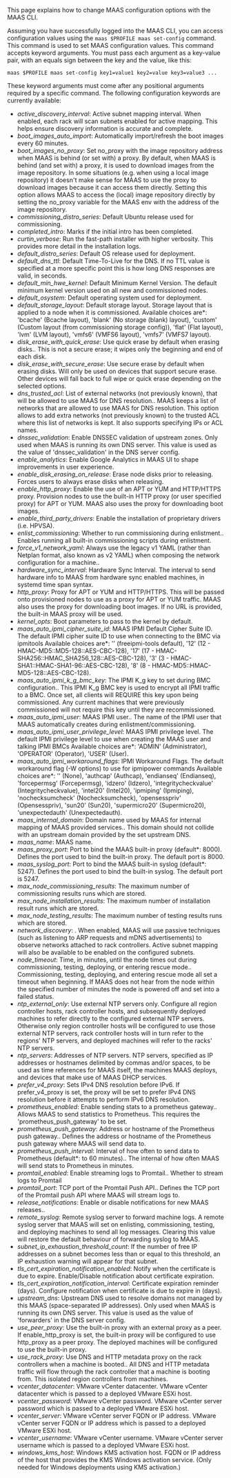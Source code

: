 This page explains how to change MAAS configuration options with the MAAS CLI.

Assuming you have successfully logged into the MAAS CLI, you can access configuration values using the `maas $PROFILE maas set-config` command. This command is used to set MAAS configuration values.  This command accepts keyword arguments. You must pass each argument as a key-value pair, with an equals sign between the key and the value, like this:

```nohighlight
maas $PROFILE maas set-config key1=value1 key2=value key3=value3 ...
```

These keyword arguments must come after any positional arguments required by a specific command. The following configuration keywords are currently available:

- *active_discovery_interval*: Active subnet mapping interval. When enabled, each rack will scan subnets enabled for active mapping. This helps ensure discovery information is accurate and complete.
- *boot_images_auto_import*: Automatically import/refresh the boot images every 60 minutes.
- *boot_images_no_proxy*: Set no_proxy with the image repository address when MAAS is behind (or set with) a proxy. By default, when MAAS is behind (and set with) a proxy, it is used to download images from the image repository. In some situations (e.g. when using a local image repository) it doesn't make sense for MAAS to use the proxy to download images because it can access them directly. Setting this option allows MAAS to access the (local) image repository directly by setting the no_proxy variable for the MAAS env with the address of the image repository.
- *commissioning_distro_series*: Default Ubuntu release used for commissioning.
- *completed_intro*: Marks if the initial intro has been completed.
- *curtin_verbose*: Run the fast-path installer with higher verbosity. This provides more detail in the installation logs.
- *default_distro_series*: Default OS release used for deployment.
- *default_dns_ttl*: Default Time-To-Live for the DNS.        If no TTL value is specified at a more specific point this is how long DNS responses are valid, in seconds.
- *default_min_hwe_kernel*: Default Minimum Kernel Version.        The default minimum kernel version used on all new and commissioned nodes.
- *default_osystem*: Default operating system used for deployment.
- *default_storage_layout*: Default storage layout.        Storage layout that is applied to a node when it is commissioned.       Available choices are*: 'bcache' (Bcache layout), 'blank' (No storage (blank) layout), 'custom' (Custom layout (from commissioning storage config)), 'flat' (Flat layout), 'lvm' (LVM layout), 'vmfs6' (VMFS6 layout), 'vmfs7' (VMFS7 layout).
- *disk_erase_with_quick_erase*: Use quick erase by default when erasing disks..        This is not a secure erase; it wipes only the beginning and end of each disk.
- *disk_erase_with_secure_erase*: Use secure erase by default when erasing disks.        Will only be used on devices that support secure erase. Other devices will fall back to full wipe or quick erase depending on the selected options.
- *dns_trusted_acl*: List of external networks (not previously known), that will be allowed to use MAAS for DNS resolution..        MAAS keeps a list of networks that are allowed to use MAAS for DNS resolution. This option allows to add extra networks (not previously known) to the trusted ACL where this list of networks is kept. It also supports specifying IPs or ACL names.
- *dnssec_validation*: Enable DNSSEC validation of upstream zones.        Only used when MAAS is running its own DNS server. This value is used as the value of 'dnssec_validation' in the DNS server config.
- *enable_analytics*: Enable Google Analytics in MAAS UI to shape improvements in user experience.
- *enable_disk_erasing_on_release*: Erase node disks prior to releasing.        Forces users to always erase disks when releasing.
- *enable_http_proxy*: Enable the use of an APT or YUM and HTTP/HTTPS proxy.        Provision nodes to use the built-in HTTP proxy (or user specified proxy) for APT or YUM. MAAS also uses the proxy for downloading boot images.
- *enable_third_party_drivers*: Enable the installation of proprietary drivers (i.e. HPVSA).
- *enlist_commissioning*: Whether to run commissioning during enlistment..        Enables running all built-in commissioning scripts during enlistment.
- *force_v1_network_yaml*: Always use the legacy v1 YAML (rather than Netplan format, also known as v2 YAML) when composing the network configuration for a machine..
- *hardware_sync_interval*: Hardware Sync Interval.        The interval to send hardware info to MAAS from hardware sync enabled machines, in systemd time span syntax.
- *http_proxy*: Proxy for APT or YUM and HTTP/HTTPS.        This will be passed onto provisioned nodes to use as a proxy for APT or YUM traffic. MAAS also uses the proxy for downloading boot images. If no URL is provided, the built-in MAAS proxy will be used.
- *kernel_opts*: Boot parameters to pass to the kernel by default.
- *maas_auto_ipmi_cipher_suite_id*: MAAS IPMI Default Cipher Suite ID.        The default IPMI cipher suite ID to use when connecting to the BMC via ipmitools        Available choices are*: '' (freeipmi-tools default), '12' (12 - HMAC-MD5::MD5-128::AES-CBC-128), '17' (17 - HMAC-SHA256::HMAC_SHA256_128::AES-CBC-128), '3' (3 - HMAC-SHA1::HMAC-SHA1-96::AES-CBC-128), '8' (8 - HMAC-MD5::HMAC-MD5-128::AES-CBC-128).
- *maas_auto_ipmi_k_g_bmc_key*: The IPMI K_g key to set during BMC configuration..        This IPMI K_g BMC key is used to encrypt all IPMI traffic to a BMC. Once set, all clients will REQUIRE this key upon being commissioned. Any current machines that were previously commissioned will not require this key until they are recommissioned.
- *maas_auto_ipmi_user*: MAAS IPMI user..        The name of the IPMI user that MAAS automatically creates during enlistment/commissioning.
- *maas_auto_ipmi_user_privilege_level*: MAAS IPMI privilege level.        The default IPMI privilege level to use when creating the MAAS user and talking IPMI BMCs        Available choices are*: 'ADMIN' (Administrator), 'OPERATOR' (Operator), 'USER' (User).
- *maas_auto_ipmi_workaround_flags*: IPMI Workaround Flags.        The default workaround flag (-W options) to use for ipmipower commands        Available choices are*: '' (None), 'authcap' (Authcap), 'endianseq' (Endianseq), 'forcepermsg' (Forcepermsg), 'idzero' (Idzero), 'integritycheckvalue' (Integritycheckvalue), 'intel20' (Intel20), 'ipmiping' (Ipmiping), 'nochecksumcheck' (Nochecksumcheck), 'opensesspriv' (Opensesspriv), 'sun20' (Sun20), 'supermicro20' (Supermicro20), 'unexpectedauth' (Unexpectedauth).
- *maas_internal_domain*: Domain name used by MAAS for internal mapping of MAAS provided services..        This domain should not collide with an upstream domain provided by the set upstream DNS.
- *maas_name*: MAAS name.
- *maas_proxy_port*: Port to bind the MAAS built-in proxy (default*: 8000).        Defines the port used to bind the built-in proxy. The default port is 8000.
- *maas_syslog_port*: Port to bind the MAAS built-in syslog (default*: 5247).        Defines the port used to bind the built-in syslog. The default port is 5247.
- *max_node_commissioning_results*: The maximum number of commissioning results runs which are stored.
- *max_node_installation_results*: The maximum number of installation result runs which are stored.
- *max_node_testing_results*: The maximum number of testing results runs which are stored.
- *network_discovery*: .        When enabled, MAAS will use passive techniques (such as listening to ARP requests and mDNS advertisements) to observe networks attached to rack controllers. Active subnet mapping will also be available to be enabled on the configured subnets.
- *node_timeout*: Time, in minutes, until the node times out during commissioning, testing, deploying, or entering rescue mode..        Commissioning, testing, deploying, and entering rescue mode all set a timeout when beginning. If MAAS does not hear from the node within the specified number of minutes the node is powered off and set into a failed status.
- *ntp_external_only*: Use external NTP servers only.        Configure all region controller hosts, rack controller hosts, and subsequently deployed machines to refer directly to the configured external NTP servers. Otherwise only region controller hosts will be configured to use those external NTP servers, rack controller hosts will in turn refer to the regions' NTP servers, and deployed machines will refer to the racks' NTP servers.
- *ntp_servers*: Addresses of NTP servers.        NTP servers, specified as IP addresses or hostnames delimited by commas and/or spaces, to be used as time references for MAAS itself, the machines MAAS deploys, and devices that make use of MAAS DHCP services.
- *prefer_v4_proxy*: Sets IPv4 DNS resolution before IPv6.        If prefer_v4_proxy is set, the proxy will be set to prefer IPv4 DNS resolution before it attempts to perform IPv6 DNS resolution.
- *prometheus_enabled*: Enable sending stats to a prometheus gateway..        Allows MAAS to send statistics to Prometheus. This requires the 'prometheus_push_gateway' to be set.
- *prometheus_push_gateway*: Address or hostname of the Prometheus push gateway..        Defines the address or hostname of the Prometheus push gateway where MAAS will send data to.
- *prometheus_push_interval*: Interval of how often to send data to Prometheus (default*: to 60 minutes)..        The internal of how often MAAS will send stats to Prometheus in minutes.
- *promtail_enabled*: Enable streaming logs to Promtail..        Whether to stream logs to Promtail
- *promtail_port*: TCP port of the Promtail Push API..        Defines the TCP port of the Promtail push API where MAAS will stream logs to.
- *release_notifications*: Enable or disable notifications for new MAAS releases..
- *remote_syslog*: Remote syslog server to forward machine logs.        A remote syslog server that MAAS will set on enlisting, commissioning, testing, and deploying machines to send all log messages. Clearing this value will restore the default behaviour of forwarding syslog to MAAS.
- *subnet_ip_exhaustion_threshold_count*: If the number of free IP addresses on a subnet becomes less than or equal to this threshold, an IP exhaustion warning will appear for that subnet.
- *tls_cert_expiration_notification_enabled*: Notify when the certificate is due to expire.        Enable/Disable notification about certificate expiration.
- *tls_cert_expiration_notification_interval*: Certificate expiration reminder (days).        Configure notification when certificate is due to expire in (days).
- *upstream_dns*: Upstream DNS used to resolve domains not managed by this MAAS (space-separated IP addresses).        Only used when MAAS is running its own DNS server. This value is used as the value of 'forwarders' in the DNS server config.
- *use_peer_proxy*: Use the built-in proxy with an external proxy as a peer.        If enable_http_proxy is set, the built-in proxy will be configured to use http_proxy as a peer proxy. The deployed machines will be configured to use the built-in proxy.
- *use_rack_proxy*: Use DNS and HTTP metadata proxy on the rack controllers when a machine is booted..        All DNS and HTTP metadata traffic will flow through the rack controller that a machine is booting from. This isolated region controllers from machines.
- *vcenter_datacenter*: VMware vCenter datacenter.        VMware vCenter datacenter which is passed to a deployed VMware ESXi host.
- *vcenter_password*: VMware vCenter password.        VMware vCenter server password which is passed to a deployed VMware ESXi host.
- *vcenter_server*: VMware vCenter server FQDN or IP address.        VMware vCenter server FQDN or IP address which is passed to a deployed VMware ESXi host.
- *vcenter_username*: VMware vCenter username.        VMware vCenter server username which is passed to a deployed VMware ESXi host.
- *windows_kms_host*: Windows KMS activation host.        FQDN or IP address of the host that provides the KMS Windows activation service. (Only needed for Windows deployments using KMS activation.)